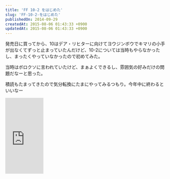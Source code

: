 ```yaml
---
title: 'FF 10-2 をはじめた'
slug: 'FF-10-2-をはじめた'
publishedOn: 2014-09-29
createdAt: 2015-08-06 01:43:33 +0900
updatedAt: 2015-08-06 01:43:33 +0900
---
```

発売日に買ってから、10はデア・リヒターに向けてヨウジンボウでキマリの小手が出なくてずっと止まっていたんだけど、10-2については当時もやらなかったし、まったくやっていなかったので初めてみた。

当時はボロクソに言われていたけど、まぁよくできるし、雰囲気の好みだけの問題だなーと思った。

積読もたまってきたので気分転換にたまにやってみるつもり。今年中に終わるといいなー

<iframe src="https://rcm-fe.amazon-adsystem.com/e/cm?lt1=_blank&bc1=000000&IS2=1&bg1=FFFFFF&fc1=000000&lc1=0000FF&t=shucreamnet-22&o=9&p=8&l=as4&m=amazon&f=ifr&ref=ss_til&asins=B00FPH9LZS" style="width:120px;height:240px;" scrolling="no" marginwidth="0" marginheight="0" frameborder="0"></iframe>
